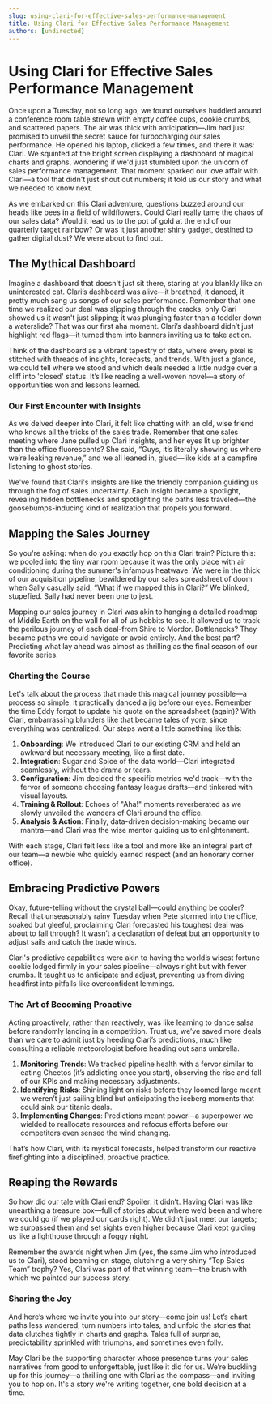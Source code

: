 ```yaml
---
slug: using-clari-for-effective-sales-performance-management
title: Using Clari for Effective Sales Performance Management
authors: [undirected]
---
```



# Using Clari for Effective Sales Performance Management

Once upon a Tuesday, not so long ago, we found ourselves huddled around a conference room table strewn with empty coffee cups, cookie crumbs, and scattered papers. The air was thick with anticipation—Jim had just promised to unveil the secret sauce for turbocharging our sales performance. He opened his laptop, clicked a few times, and there it was: Clari. We squinted at the bright screen displaying a dashboard of magical charts and graphs, wondering if we'd just stumbled upon the unicorn of sales performance management. That moment sparked our love affair with Clari—a tool that didn't just shout out numbers; it told us our story and what we needed to know next.

As we embarked on this Clari adventure, questions buzzed around our heads like bees in a field of wildflowers. Could Clari really tame the chaos of our sales data? Would it lead us to the pot of gold at the end of our quarterly target rainbow? Or was it just another shiny gadget, destined to gather digital dust? We were about to find out.

## The Mythical Dashboard

Imagine a dashboard that doesn't just sit there, staring at you blankly like an uninterested cat. Clari’s dashboard was alive—it breathed, it danced, it pretty much sang us songs of our sales performance. Remember that one time we realized our deal was slipping through the cracks, only Clari showed us it wasn't just slipping; it was plunging faster than a toddler down a waterslide? That was our first aha moment. Clari’s dashboard didn’t just highlight red flags—it turned them into banners inviting us to take action.

Think of the dashboard as a vibrant tapestry of data, where every pixel is stitched with threads of insights, forecasts, and trends. With just a glance, we could tell where we stood and which deals needed a little nudge over a cliff into 'closed' status. It’s like reading a well-woven novel—a story of opportunities won and lessons learned.

### Our First Encounter with Insights

As we delved deeper into Clari, it felt like chatting with an old, wise friend who knows all the tricks of the sales trade. Remember that one sales meeting where Jane pulled up Clari Insights, and her eyes lit up brighter than the office fluorescents? She said, “Guys, it’s literally showing us where we’re leaking revenue,” and we all leaned in, glued—like kids at a campfire listening to ghost stories. 

We've found that Clari's insights are like the friendly companion guiding us through the fog of sales uncertainty. Each insight became a spotlight, revealing hidden bottlenecks and spotlighting the paths less traveled—the goosebumps-inducing kind of realization that propels you forward.

## Mapping the Sales Journey

So you're asking: when do you exactly hop on this Clari train? Picture this: we pooled into the tiny war room because it was the only place with air conditioning during the summer's infamous heatwave. We were in the thick of our acquisition pipeline, bewildered by our sales spreadsheet of doom when Sally casually said, “What if we mapped this in Clari?” We blinked, stupefied. Sally had never been one to jest.

Mapping our sales journey in Clari was akin to hanging a detailed roadmap of Middle Earth on the wall for all of us hobbits to see. It allowed us to track the perilous journey of each deal-from Shire to Mordor. Bottlenecks? They became paths we could navigate or avoid entirely. And the best part? Predicting what lay ahead was almost as thrilling as the final season of our favorite series.

### Charting the Course

Let's talk about the process that made this magical journey possible—a process so simple, it practically danced a jig before our eyes. Remember the time Eddy forgot to update his quota on the spreadsheet (again)? With Clari, embarrassing blunders like that became tales of yore, since everything was centralized. Our steps went a little something like this:

1. **Onboarding**: We introduced Clari to our existing CRM and held an awkward but necessary meeting, like a first date.
2. **Integration**: Sugar and Spice of the data world—Clari integrated seamlessly, without the drama or tears.
3. **Configuration**: Jim decided the specific metrics we'd track—with the fervor of someone choosing fantasy league drafts—and tinkered with visual layouts.
4. **Training & Rollout**: Echoes of "Aha!" moments reverberated as we slowly unveiled the wonders of Clari around the office.
5. **Analysis & Action**: Finally, data-driven decision-making became our mantra—and Clari was the wise mentor guiding us to enlightenment.

With each stage, Clari felt less like a tool and more like an integral part of our team—a newbie who quickly earned respect (and an honorary corner office).

## Embracing Predictive Powers

Okay, future-telling without the crystal ball—could anything be cooler? Recall that unseasonably rainy Tuesday when Pete stormed into the office, soaked but gleeful, proclaiming Clari forecasted his toughest deal was about to fall through? It wasn’t a declaration of defeat but an opportunity to adjust sails and catch the trade winds.

Clari's predictive capabilities were akin to having the world’s wisest fortune cookie lodged firmly in your sales pipeline—always right but with fewer crumbs. It taught us to anticipate and adjust, preventing us from diving headfirst into pitfalls like overconfident lemmings.

### The Art of Becoming Proactive

Acting proactively, rather than reactively, was like learning to dance salsa before randomly landing in a competition. Trust us, we’ve saved more deals than we care to admit just by heeding Clari’s predictions, much like consulting a reliable meteorologist before heading out sans umbrella.

1. **Monitoring Trends**: We tracked pipeline health with a fervor similar to eating Cheetos (it’s addicting once you start), observing the rise and fall of our KPIs and making necessary adjustments.
2. **Identifying Risks**: Shining light on risks before they loomed large meant we weren’t just sailing blind but anticipating the iceberg moments that could sink our titanic deals.
3. **Implementing Changes**: Predictions meant power—a superpower we wielded to reallocate resources and refocus efforts before our competitors even sensed the wind changing.

That’s how Clari, with its mystical forecasts, helped transform our reactive firefighting into a disciplined, proactive practice.

## Reaping the Rewards

So how did our tale with Clari end? Spoiler: it didn’t. Having Clari was like unearthing a treasure box—full of stories about where we’d been and where we could go (if we played our cards right). We didn’t just meet our targets; we surpassed them and set sights even higher because Clari kept guiding us like a lighthouse through a foggy night.

Remember the awards night when Jim (yes, the same Jim who introduced us to Clari), stood beaming on stage, clutching a very shiny “Top Sales Team” trophy? Yes, Clari was part of that winning team—the brush with which we painted our success story.

### Sharing the Joy

And here’s where we invite you into our story—come join us! Let’s chart paths less wandered, turn numbers into tales, and unfold the stories that data clutches tightly in charts and graphs. Tales full of surprise, predictability sprinkled with triumphs, and sometimes even folly. 

May Clari be the supporting character whose presence turns your sales narratives from good to unforgettable, just like it did for us. We’re buckling up for this journey—a thrilling one with Clari as the compass—and inviting you to hop on. It's a story we're writing together, one bold decision at a time.